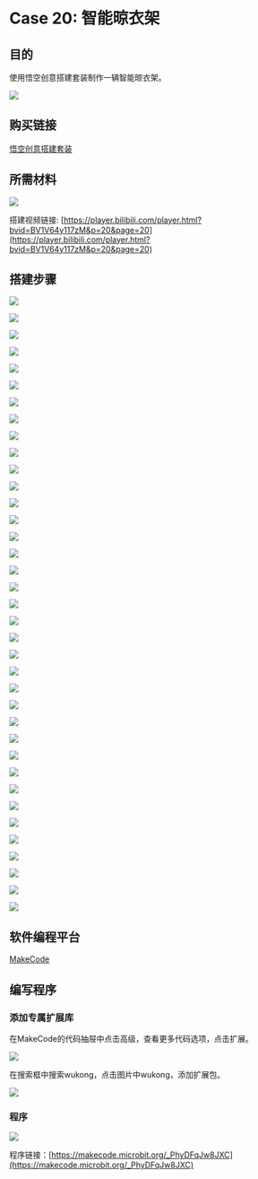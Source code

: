 ﻿# Case 20: 智能晾衣架
## 目的
使用悟空创意搭建套装制作一辆智能晾衣架。

![](https://wiki-media-ef.oss-cn-hongkong.aliyuncs.com//images/case-20-01.png)

## 购买链接

[悟空创意搭建套装](https://item.taobao.com/item.htm?id=649813731275&spm=2015.23436601.0.0)

## 所需材料

![](https://wiki-media-ef.oss-cn-hongkong.aliyuncs.com//images/case-20-02.png)

搭建视频链接:
[https://player.bilibili.com/player.html?bvid=BV1V64y117zM&p=20&page=20](https://player.bilibili.com/player.html?bvid=BV1V64y117zM&p=20&page=20)

## 搭建步骤


![](https://wiki-media-ef.oss-cn-hongkong.aliyuncs.com//images/step-case-20-01.png)

![](https://wiki-media-ef.oss-cn-hongkong.aliyuncs.com//images/step-case-20-02.png)

![](https://wiki-media-ef.oss-cn-hongkong.aliyuncs.com//images/step-case-20-03.png)

![](https://wiki-media-ef.oss-cn-hongkong.aliyuncs.com//images/step-case-20-04.png)

![](https://wiki-media-ef.oss-cn-hongkong.aliyuncs.com//images/step-case-20-05.png)

![](https://wiki-media-ef.oss-cn-hongkong.aliyuncs.com//images/step-case-20-06.png)

![](https://wiki-media-ef.oss-cn-hongkong.aliyuncs.com//images/step-case-20-07.png)

![](https://wiki-media-ef.oss-cn-hongkong.aliyuncs.com//images/step-case-20-08.png)

![](https://wiki-media-ef.oss-cn-hongkong.aliyuncs.com//images/step-case-20-09.png)

![](https://wiki-media-ef.oss-cn-hongkong.aliyuncs.com//images/step-case-20-10.png)

![](https://wiki-media-ef.oss-cn-hongkong.aliyuncs.com//images/step-case-20-11.png)

![](https://wiki-media-ef.oss-cn-hongkong.aliyuncs.com//images/step-case-20-12.png)

![](https://wiki-media-ef.oss-cn-hongkong.aliyuncs.com//images/step-case-20-13.png)

![](https://wiki-media-ef.oss-cn-hongkong.aliyuncs.com//images/step-case-20-14.png)

![](https://wiki-media-ef.oss-cn-hongkong.aliyuncs.com//images/step-case-20-15.png)

![](https://wiki-media-ef.oss-cn-hongkong.aliyuncs.com//images/step-case-20-16.png)

![](https://wiki-media-ef.oss-cn-hongkong.aliyuncs.com//images/step-case-20-17.png)

![](https://wiki-media-ef.oss-cn-hongkong.aliyuncs.com//images/step-case-20-18.png)

![](https://wiki-media-ef.oss-cn-hongkong.aliyuncs.com//images/step-case-20-19.png)

![](https://wiki-media-ef.oss-cn-hongkong.aliyuncs.com//images/step-case-20-20.png)

![](https://wiki-media-ef.oss-cn-hongkong.aliyuncs.com//images/step-case-20-21.png)

![](https://wiki-media-ef.oss-cn-hongkong.aliyuncs.com//images/step-case-20-22.png)

![](https://wiki-media-ef.oss-cn-hongkong.aliyuncs.com//images/step-case-20-23.png)

![](https://wiki-media-ef.oss-cn-hongkong.aliyuncs.com//images/step-case-20-24.png)

![](https://wiki-media-ef.oss-cn-hongkong.aliyuncs.com//images/step-case-20-25.png)

![](https://wiki-media-ef.oss-cn-hongkong.aliyuncs.com//images/step-case-20-26.png)

![](https://wiki-media-ef.oss-cn-hongkong.aliyuncs.com//images/step-case-20-27.png)

![](https://wiki-media-ef.oss-cn-hongkong.aliyuncs.com//images/step-case-20-28.png)

![](https://wiki-media-ef.oss-cn-hongkong.aliyuncs.com//images/step-case-20-29.png)

![](https://wiki-media-ef.oss-cn-hongkong.aliyuncs.com//images/step-case-20-30.png)

![](https://wiki-media-ef.oss-cn-hongkong.aliyuncs.com//images/step-case-20-31.png)

![](https://wiki-media-ef.oss-cn-hongkong.aliyuncs.com//images/step-case-20-32.png)

![](https://wiki-media-ef.oss-cn-hongkong.aliyuncs.com//images/step-case-20-33.png)

![](https://wiki-media-ef.oss-cn-hongkong.aliyuncs.com//images/step-case-20-34.png)

![](https://wiki-media-ef.oss-cn-hongkong.aliyuncs.com//images/step-case-20-35.png)

![](https://wiki-media-ef.oss-cn-hongkong.aliyuncs.com//images/step-case-20-36.png)

![](https://wiki-media-ef.oss-cn-hongkong.aliyuncs.com//images/step-case-20-37.png)

## 软件编程平台

[MakeCode](https://makecode.microbit.org/)

## 编写程序
### 添加专属扩展库

在MakeCode的代码抽屉中点击高级，查看更多代码选项，点击扩展。

![](https://wiki-media-ef.oss-cn-hongkong.aliyuncs.com//images/case-01-03.png)

在搜索框中搜索wukong，点击图片中wukong，添加扩展包。

![](https://wiki-media-ef.oss-cn-hongkong.aliyuncs.com//images/case-01-04.png)





### 程序

![](https://wiki-media-ef.oss-cn-hongkong.aliyuncs.com//images/case-20-05.png)

程序链接：[https://makecode.microbit.org/_PhyDFqJw8JXC](https://makecode.microbit.org/_PhyDFqJw8JXC)
